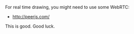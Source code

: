 For real time drawing, you might need to use some WebRTC:
- http://peerjs.com/

This is good. Good luck. 